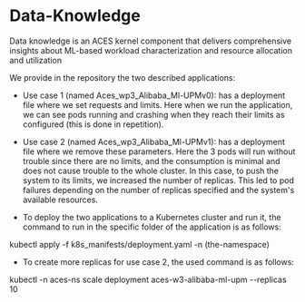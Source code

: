 # Data-Knowledge

Data knowledge is an ACES kernel component that delivers comprehensive insights about ML-based workload characterization and resource allocation and utilization

We provide in the repository the two described applications: 

- Use case 1 (named Aces_wp3_Alibaba_Ml-UPMv0): has a deployment file where we set requests and limits. Here when we run the application, we can see pods running and crashing when they reach their limits as configured (this is done in repetition).  

- Use case 2 (named Aces_wp3_Alibaba_Ml-UPMv1): has a deployment file where we remove these parameters.  Here the 3 pods will run without trouble since there are no limits, and the consumption is minimal and does not cause trouble to the whole cluster. In this case, to push the system to its limits, we increased the number of replicas. This led to pod failures depending on the number of replicas specified and the system's available resources.  

- To deploy the two applications to a Kubernetes cluster and run it, the command to run in the specific folder of the application is as follows: 
 
kubectl apply -f k8s_manifests/deployment.yaml -n (the-namespace) 

- To create more replicas for use case 2, the used command is as follows:

 kubectl -n aces-ns scale deployment aces-w3-alibaba-ml-upm --replicas 10 
